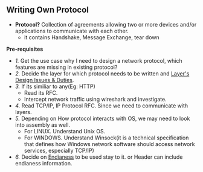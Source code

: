 ## Writing Own Protocol
- **Protocol?** Collection of agreements allowing two or more devices and/or applications to communicate with each other.
  - it contains Handshake, Message Exchange, tear down

**Pre-requisites**
- *1.* Get the use case why I need to design a network protocol, which features are missing in existing protocol?
- *2.* Decide the layer for which protocol needs to be written and [Layer's Design Issues & Duties](../).
- *3.* If its similiar to any(Eg: HTTP)
  - Read its RFC.
  - Intercept network traffic using wireshark and investigate.
- *4.* Read TCP/IP, IP Protocol RFC. Since we need to communicate with layers.
- *5.* Depending on How protocol interacts with OS, we may need to look into assembly as well.
  - For LINUX. Understand Unix OS.
  - For WINDOWS. Understand Winsock(it is a technical specification that defines how Windows network software should access network services, especially TCP/IP)
- *6.* Decide on [Endianess](/Languages/Programming_Languages/C/Bitwise) to be used stay to it. or Header can include endianess information. 
